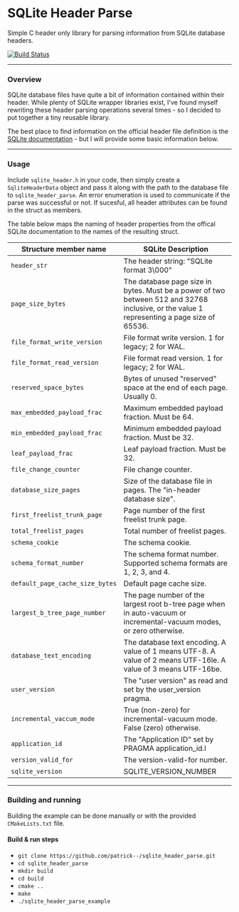 # SQLite Header Parse
Simple C header only library for parsing information from SQLite database headers.

[![Build Status](https://travis-ci.com/patrick--/sqlite_header_parse.svg?branch=master)](https://travis-ci.com/patrick--/sqlite_header_parse)

---
### Overview
SQLite database files have quite a bit of information contained within their header. While plenty of SQLite wrapper libraries exist, I've found myself rewriting these header parsing operations several times - so I decided to put together a tiny reusable library. 

The best place to find information on the official header file definition is the [SQLite documentation](https://www.sqlite.org/fileformat.html) - but I will provide some basic information below.

---

### Usage

Include `sqlite_header.h` in your code, then simply create a `SqliteHeaderData` object and pass it along with the path to the database file to `sqlite_header_parse`. An error enumeration is used to communicate if the parse was successful or not. If sucesful, all header attributes can be found in the struct as members.

The table below maps the naming of header properties from the offical SQLite documentation to the names of the resulting struct. 

| Structure member name | SQLite Description |
| ------------- | ------------- |
| `header_str` | The header string: "SQLite format 3\000"  |
| `page_size_bytes` | The database page size in bytes. Must be a power of two between 512 and 32768 inclusive, or the value 1 representing a page size of 65536. |
| `file_format_write_version` | File format write version. 1 for legacy; 2 for WAL.  |
| `file_format_read_version` | 	File format read version. 1 for legacy; 2 for WAL.  |
| `reserved_space_bytes`  | Bytes of unused "reserved" space at the end of each page. Usually 0. |
| `max_embedded_payload_frac` | 	Maximum embedded payload fraction. Must be 64. |
| `min_embedded_payload_frac` | Minimum embedded payload fraction. Must be 32.  |
| `leaf_payload_frac` | Leaf payload fraction. Must be 32.  |
| `file_change_counter`  | File change counter. |
| `database_size_pages`  | Size of the database file in pages. The "in-header database size". |
| `first_freelist_trunk_page`  | Page number of the first freelist trunk page. |
| `total_freelist_pages` | 	Total number of freelist pages. |
| `schema_cookie`  |	The schema cookie. |
| `schema_format_number`  | The schema format number. Supported schema formats are 1, 2, 3, and 4.|
| `default_page_cache_size_bytes`  | Default page cache size. |
| `largest_b_tree_page_number`  | The page number of the largest root b-tree page when in auto-vacuum or incremental-vacuum modes, or zero otherwise. |
| `database_text_encoding`  | The database text encoding. A value of 1 means UTF-8. A value of 2 means UTF-16le. A value of 3 means UTF-16be. |
| `user_version`  | 	The "user version" as read and set by the user_version pragma. |
| `incremental_vaccum_mode`  | True (non-zero) for incremental-vacuum mode. False (zero) otherwise. |
| `application_id` | The "Application ID" set by PRAGMA application_id.l  |
| `version_valid_for`  | The version-valid-for number. |
| `sqlite_version`  | SQLITE_VERSION_NUMBER |

---
### Building and running

Building the example can be done manually or with the provided `CMakeLists.txt` file. 

#### Build & run steps
* `git clone https://github.com/patrick--/sqlite_header_parse.git`
* `cd sqlite_header_parse`
* `mkdir build`
* `cd build`
* `cmake ..`
* ` make `
* `./sqlite_header_parse_example`
